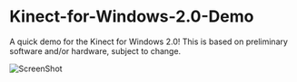 Kinect-for-Windows-2.0-Demo
===========================

A quick demo for the Kinect for Windows 2.0!  This is based on preliminary software and/or hardware, subject to change.

![ScreenShot](https://raw.github.com/gemisis/Kinect-for-Windows-2.0-Demo/beta/Screenshots/Demo%20Picture%201.png)